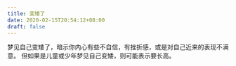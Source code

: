 ```yaml
---
title: 变矮了
date: 2020-02-15T20:54:12+08:00
draft: false
---
```


梦见自己变矮了，暗示你内心有些不自信，有挫折感，或是对自己近来的表现不满意。
但如果是儿童或少年梦见自己变矮，则可能表示要长高。
